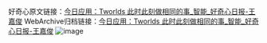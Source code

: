 好奇心原文链接：[今日应用：Tworlds 此时此刻做相同的事_智能_好奇心日报-王嘉俊](https://www.qdaily.com/articles/7021.html)
WebArchive归档链接：[今日应用：Tworlds 此时此刻做相同的事_智能_好奇心日报-王嘉俊](http://web.archive.org/web/20190623171618/https://www.qdaily.com/articles/7021.html)
![image](http://ww3.sinaimg.cn/large/007d5XDply1g3wbd6ob0tj30u03a51kx)